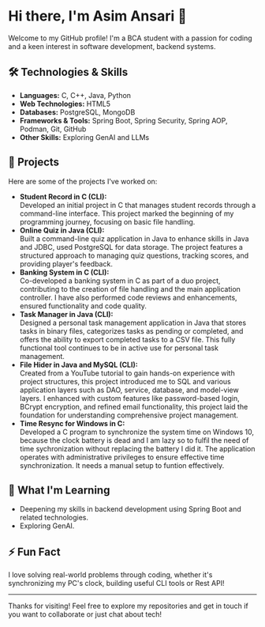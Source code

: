 # Hi there, I'm Asim Ansari 👋

Welcome to my GitHub profile! I'm a BCA student with a passion for coding and a keen interest in software development, backend systems.

## 🛠️ Technologies & Skills

- **Languages:** C, C++, Java, Python
- **Web Technologies:** HTML5
- **Databases:** PostgreSQL, MongoDB
- **Frameworks & Tools:** Spring Boot, Spring Security, Spring AOP, Podman, Git, GitHub
- **Other Skills:** Exploring GenAI and LLMs

## 🚀 Projects

Here are some of the projects I've worked on:

- **Student Record in C (CLI):**  
  Developed an initial project in C that manages student records through a command-line interface. This project marked the beginning of my programming journey, focusing on basic file handling.
- **Online Quiz in Java (CLI):**  
  Built a command-line quiz application in Java to enhance skills in Java and JDBC, used PostgreSQL for data storage. The project features a structured approach to managing quiz questions, tracking scores, and providing player's feedback.
- **Banking System in C (CLI):**  
  Co-developed a banking system in C as part of a duo project, contributing to the creation of file handling and the main application controller. I have also performed code reviews and enhancements, ensured functionality and code quality.
- **Task Manager in Java (CLI):**  
  Designed a personal task management application in Java that stores tasks in binary files, categorizes tasks as pending or completed, and offers the ability to export completed tasks to a CSV file. This fully functional tool continues to be in active use for personal task management.
- **File Hider in Java and MySQL (CLI):**  
  Created from a YouTube tutorial to gain hands-on experience with project structures, this project introduced me to SQL and various application layers such as DAO, service, database, and model-view layers. I enhanced with custom features like password-based login, BCrypt encryption, and refined email functionality, this project laid the foundation for understanding comprehensive project management.
- **Time Resync for Windows in C:**  
  Developed a C program to synchronize the system time on Windows 10, because the clock battery is dead and I am lazy so to fulfil the need of time sychronization without replacing the battery I did it. The application operates with administrative privileges to ensure effective time synchronization. It needs a manual setup to funtion effectively.

  
## 🌱 What I'm Learning

- Deepening my skills in backend development using Spring Boot and related technologies.
- Exploring GenAI.

<!---## 📫 Connect with Me

- [LinkedIn]--->

## ⚡ Fun Fact

I love solving real-world problems through coding, whether it's synchronizing my PC's clock, building useful CLI tools or Rest API!

---

Thanks for visiting! Feel free to explore my repositories and get in touch if you want to collaborate or just chat about tech!
